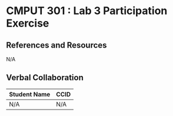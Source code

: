 # CMPUT 301 : Lab 3 Participation Exercise

## References and Resources

N/A

## Verbal Collaboration

| Student Name | CCID      |
| ------------ | --------- |
| N/A          | N/A       |

